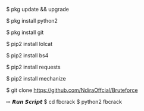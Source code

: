 $ pkg update && upgrade

$ pkg install python2

$ pkg install git

$ pip2 install lolcat

$ pip2 install bs4

$ pip2 install requests

$ pip2 install mechanize

$ git clone https://github.com/NdiraOffcial/Bruteforce

⇨ 𝙍𝙪𝙣 𝙎𝙘𝙧𝙞𝙥𝙩
$ cd fbcrack
$ python2 fbcrack
